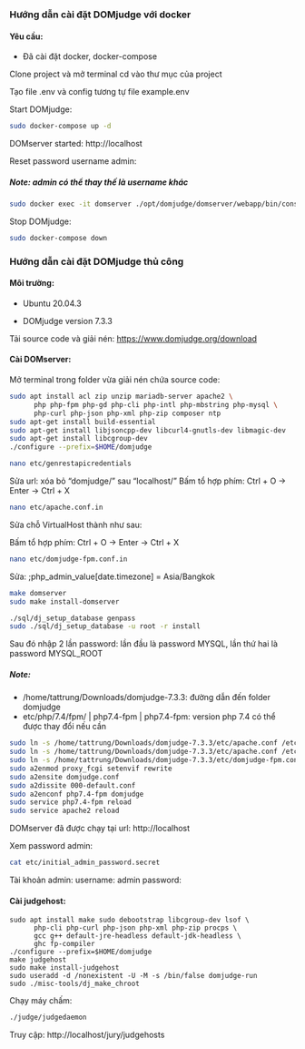 ### Hướng dẫn cài đặt DOMjudge với docker

#### Yêu cầu:

- Đã cài đặt docker, docker-compose

Clone project và mở terminal cd vào thư mục của project

Tạo file .env và config tương tự file example.env

Start DOMjudge:

```bash
sudo docker-compose up -d
```

DOMserver started: http://localhost

Reset password username admin:

##### Note: admin có thể thay thế là username khác

```bash
sudo docker exec -it domserver ./opt/domjudge/domserver/webapp/bin/console domjudge:reset-user-password admin
```

Stop DOMjudge:

```bash
sudo docker-compose down
```

### Hướng dẫn cài đặt DOMjudge thủ công

#### Môi trường:

- Ubuntu 20.04.3

- DOMjudge version 7.3.3

Tải source code và giải nén: https://www.domjudge.org/download

#### Cài DOMserver:

Mở terminal trong folder vừa giải nén chứa source code:

```bash
sudo apt install acl zip unzip mariadb-server apache2 \
      php php-fpm php-gd php-cli php-intl php-mbstring php-mysql \
      php-curl php-json php-xml php-zip composer ntp
sudo apt-get install build-essential
sudo apt-get install libjsoncpp-dev libcurl4-gnutls-dev libmagic-dev
sudo apt-get install libcgroup-dev
./configure --prefix=$HOME/domjudge
```

```bash
nano etc/genrestapicredentials
```

Sửa url: xóa bỏ “domjudge/” sau “localhost/”
Bấm tổ hợp phím: Ctrl + O -> Enter -> Ctrl + X

```bash
nano etc/apache.conf.in
```

Sửa chỗ VirtualHost thành như sau:

Bấm tổ hợp phím: Ctrl + O -> Enter -> Ctrl + X

```bash
nano etc/domjudge-fpm.conf.in
```

Sửa: ;php_admin_value[date.timezone] = Asia/Bangkok

```bash
make domserver
sudo make install-domserver
```

```bash
./sql/dj_setup_database genpass
sudo ./sql/dj_setup_database -u root -r install
```

Sau đó nhập 2 lần password: lần đầu là password MYSQL, lần thứ hai là password MYSQL_ROOT

##### Note:

- /home/tattrung/Downloads/domjudge-7.3.3: đường dẫn đến folder domjudge
- etc/php/7.4/fpm/ | php7.4-fpm | php7.4-fpm: version php 7.4 có thể được thay đổi nếu cần

```bash
sudo ln -s /home/tattrung/Downloads/domjudge-7.3.3/etc/apache.conf /etc/apache2/conf-available/domjudge.conf
sudo ln -s /home/tattrung/Downloads/domjudge-7.3.3/etc/apache.conf /etc/apache2/sites-available/domjudge.conf
sudo ln -s /home/tattrung/Downloads/domjudge-7.3.3/etc/domjudge-fpm.conf /etc/php/7.4/fpm/pool.d/domjudge.conf
sudo a2enmod proxy_fcgi setenvif rewrite
sudo a2ensite domjudge.conf
sudo a2dissite 000-default.conf
sudo a2enconf php7.4-fpm domjudge
sudo service php7.4-fpm reload
sudo service apache2 reload
```

DOMserver đã được chạy tại url: http://localhost

Xem password admin:

```bash
cat etc/initial_admin_password.secret
```

Tài khoản admin:
username: admin
password: <xem trong file initial_admin_password.secret>

#### Cài judgehost:

```
sudo apt install make sudo debootstrap libcgroup-dev lsof \
      php-cli php-curl php-json php-xml php-zip procps \
      gcc g++ default-jre-headless default-jdk-headless \
      ghc fp-compiler
./configure --prefix=$HOME/domjudge
make judgehost
sudo make install-judgehost
sudo useradd -d /nonexistent -U -M -s /bin/false domjudge-run
sudo ./misc-tools/dj_make_chroot
```

Chạy máy chấm:

```bash
./judge/judgedaemon
```

Truy cập: http://localhost/jury/judgehosts
